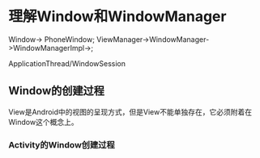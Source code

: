 # 理解Window和WindowManager

Window-> PhoneWindow; ViewManager->WindowManager->WindowManagerImpl->;

ApplicationThread/WindowSession


## Window的创建过程
View是Android中的视图的呈现方式，但是View不能单独存在，它必须附着在Window这个概念上。

### Activity的Window创建过程
